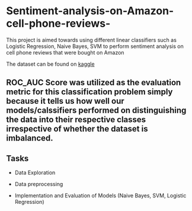 

# Sentiment-analysis-on-Amazon-cell-phone-reviews-
This project is aimed towards using different linear classifiers such as Logistic Regression, Naive Bayes, SVM to perform sentiment analysis on cell phone reviews that were bought on Amazon


The dataset can be found on [kaggle](https://www.kaggle.com/grikomsn/amazon-cell-phones-reviews)

## ROC_AUC Score was utilized as the evaluation metric for this classification problem simply because it tells us how well our models/calssifiers performed on distinguishing the data into their respective classes irrespective of whether the dataset is imbalanced.

## Tasks

- Data Exploration

- Data preprocessing

- Implementation and Evaluation of Models (Naive Bayes, SVM, Logistic Regression)
